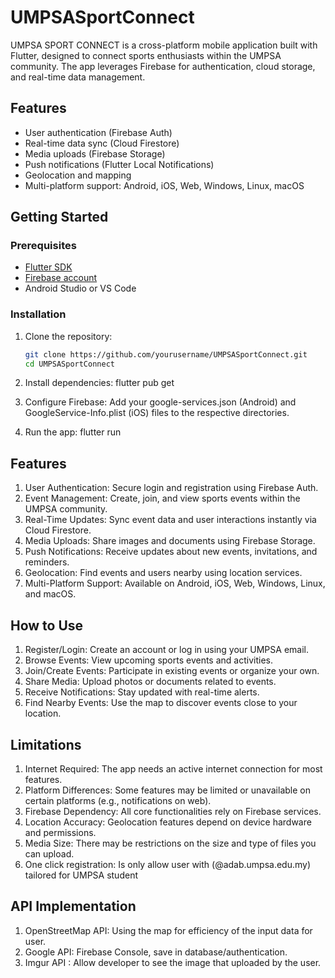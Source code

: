 # UMPSASportConnect

UMPSA SPORT CONNECT is a cross-platform mobile application built with Flutter, designed to connect sports enthusiasts within the UMPSA community. The app leverages Firebase for authentication, cloud storage, and real-time data management.

## Features

- User authentication (Firebase Auth)
- Real-time data sync (Cloud Firestore)
- Media uploads (Firebase Storage)
- Push notifications (Flutter Local Notifications)
- Geolocation and mapping
- Multi-platform support: Android, iOS, Web, Windows, Linux, macOS

## Getting Started

### Prerequisites

- [Flutter SDK](https://flutter.dev/docs/get-started/install)
- [Firebase account](https://firebase.google.com/)
- Android Studio or VS Code

### Installation

1. Clone the repository:
   ```bash
   git clone https://github.com/yourusername/UMPSASportConnect.git
   cd UMPSASportConnect

2. Install dependencies:
   flutter pub get

3. Configure Firebase:
Add your google-services.json (Android) and GoogleService-Info.plist (iOS) files to the respective directories.

4. Run the app:
flutter run

## Features 
1) User Authentication: Secure login and registration using Firebase Auth.
2) Event Management: Create, join, and view sports events within the UMPSA community.
3) Real-Time Updates: Sync event data and user interactions instantly via Cloud Firestore.
4) Media Uploads: Share images and documents using Firebase Storage.
5) Push Notifications: Receive updates about new events, invitations, and reminders.
6) Geolocation: Find events and users nearby using location services.
7) Multi-Platform Support: Available on Android, iOS, Web, Windows, Linux, and macOS.

## How to Use
1) Register/Login: Create an account or log in using your UMPSA email.
2) Browse Events: View upcoming sports events and activities.
3) Join/Create Events: Participate in existing events or organize your own.
4) Share Media: Upload photos or documents related to events.
5) Receive Notifications: Stay updated with real-time alerts.
6) Find Nearby Events: Use the map to discover events close to your location.

## Limitations
1) Internet Required: The app needs an active internet connection for most features.
2) Platform Differences: Some features may be limited or unavailable on certain platforms (e.g., notifications on web).
3) Firebase Dependency: All core functionalities rely on Firebase services.
4) Location Accuracy: Geolocation features depend on device hardware and permissions.
5) Media Size: There may be restrictions on the size and type of files you can upload.
6) One click registration: Is only allow user with (@adab.umpsa.edu.my) tailored for UMPSA student

## API Implementation
1) OpenStreetMap API: Using the map for efficiency of the input data for user.
2) Google API: Firebase Console, save in database/authentication.
3) Imgur API : Allow developer to see the image that uploaded by the user. 
